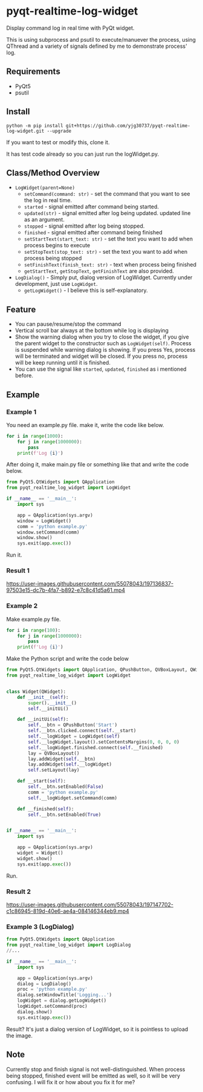 # pyqt-realtime-log-widget
Display command log in real time with PyQt widget.

This is using subprocess and psutil to execute/manuever the process, using QThread and a variety of signals defined by me to demonstrate process' log.

## Requirements
* PyQt5
* psutil

## Install
`python -m pip install git+https://github.com/yjg30737/pyqt-realtime-log-widget.git --upgrade`

If you want to test or modify this, clone it.

It has test code already so you can just run the logWidget.py.

## Class/Method Overview
* `LogWidget(parent=None)`
    * `setCommand(command: str)` - set the command that you want to see the log in real time.
    * `started` - signal emitted after command being started.
    * `updated(str)` - signal emitted after log being updated. updated line as an argument.
    * `stopped` - signal emitted after log being stopped.
    * `finished` - signal emitted after command being finished
    * `setStartText(start_text: str)` - set the text you want to add when process begins to execute
    * `setStopText(stop_text: str)` - set the text you want to add when process being stopped
    * `setFinishText(finish_text: str)` - text when process being finished
    * `getStartText`, `getStopText`, `getFinishText` are also provided.
* `LogDialog()` - Simply put, dialog version of LogWidget. Currently under development, just use `LogWidget`.
    * `getLogWidget()` - I believe this is self-explanatory.
## Feature
* You can pause/resume/stop the command
* Vertical scroll bar always at the bottom while log is displaying
* Show the warning dialog when you try to close the widget, if you give the parent widget to the constructor such as `LogWidget(self)`. Process is suspended while warning dialog is showing. If you press Yes, process will be terminated and widget will be closed. If you press no, process will be keep running until it is finished.
* You can use the signal like `started`, `updated`, `finished` as i mentioned before.

## Example
### Example 1
You need an example.py file. make it, write the code like below.

```python
for i in range(1000):
    for j in range(1000000):
        pass
    print(f'Log {i}')
```

After doing it, make main.py file or something like that and write the code below. 

```python
from PyQt5.QtWidgets import QApplication
from pyqt_realtime_log_widget import LogWidget

if __name__ == '__main__':
    import sys

    app = QApplication(sys.argv)
    window = LogWidget()
    comm = 'python example.py'
    window.setCommand(comm)
    window.show()
    sys.exit(app.exec())
```

Run it.

### Result 1

https://user-images.githubusercontent.com/55078043/197136837-97503e15-dc7b-4fa7-b892-e7c8c41d5a61.mp4

### Example 2
Make example.py file.
```python
for i in range(100):
    for j in range(1000000):
        pass
    print(f'Log {i}')
```

Make the Python script and write the code below
```python
from PyQt5.QtWidgets import QApplication, QPushButton, QVBoxLayout, QWidget
from pyqt_realtime_log_widget import LogWidget


class Widget(QWidget):
    def __init__(self):
        super().__init__()
        self.__initUi()

    def __initUi(self):
        self.__btn = QPushButton('Start')
        self.__btn.clicked.connect(self.__start)
        self.__logWidget = LogWidget(self)
        self.__logWidget.layout().setContentsMargins(0, 0, 0, 0)
        self.__logWidget.finished.connect(self.__finished)
        lay = QVBoxLayout()
        lay.addWidget(self.__btn)
        lay.addWidget(self.__logWidget)
        self.setLayout(lay)

    def __start(self):
        self.__btn.setEnabled(False)
        comm = 'python example.py'
        self.__logWidget.setCommand(comm)

    def __finished(self):
        self.__btn.setEnabled(True)


if __name__ == '__main__':
    import sys

    app = QApplication(sys.argv)
    widget = Widget()
    widget.show()
    sys.exit(app.exec())
```

Run.

### Result 2

https://user-images.githubusercontent.com/55078043/197147702-c1c86945-819d-40e6-ae4a-084146344eb9.mp4

### Example 3 (LogDialog)
```python
from PyQt5.QtWidgets import QApplication
from pyqt_realtime_log_widget import LogDialog
//...

if __name__ == '__main__':
    import sys

    app = QApplication(sys.argv)
    dialog = LogDialog()
    proc = 'python example.py'
    dialog.setWindowTitle('Logging...')
    logWidget = dialog.getLogWidget()
    logWidget.setCommand(proc)
    dialog.show()
    sys.exit(app.exec())
```

Result? It's just a dialog version of LogWidget, so it is pointless to upload the image.

## Note
Currently stop and finish signal is not well-distinguished. When process being stopped, finished event will be emitted as well, so it will be very confusing. I will fix it or how about you fix it for me?
